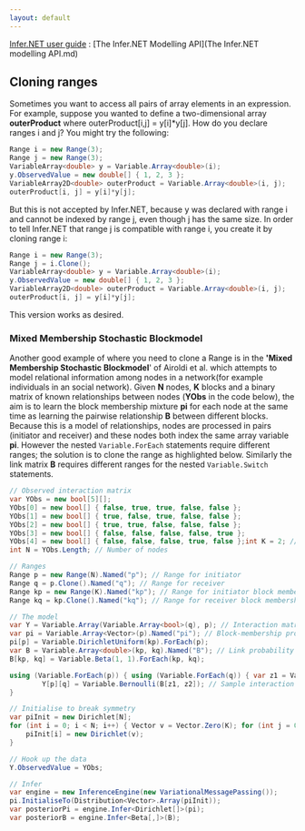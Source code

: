 ```yaml
---
layout: default 
--- 
```

[Infer.NET user guide](index.md) : [The Infer.NET Modelling API](The Infer.NET modelling API.md)

## Cloning ranges

Sometimes you want to access all pairs of array elements in an expression. For example, suppose you wanted to define a two-dimensional array **outerProduct** where outerProduct\[i,j\] = y\[i\]*y\[j\]. How do you declare ranges i and j? You might try the following:

```csharp
Range i = new Range(3);
Range j = new Range(3);
VariableArray<double> y = Variable.Array<double>(i);
y.ObservedValue = new double[] { 1, 2, 3 };
VariableArray2D<double> outerProduct = Variable.Array<double>(i, j);
outerProduct[i, j] = y[i]*y[j];
```
But this is not accepted by Infer.NET, because y was declared with range i and cannot be indexed by range j, even though j has the same size. In order to tell Infer.NET that range j is compatible with range i, you create it by cloning range i:

```csharp
Range i = new Range(3);
Range j = i.Clone();
VariableArray<double> y = Variable.Array<double>(i);
y.ObservedValue = new double[] { 1, 2, 3 };
VariableArray2D<double> outerProduct = Variable.Array<double>(i, j);
outerProduct[i, j] = y[i]*y[j];
```
This version works as desired.

### **Mixed Membership Stochastic Blockmodel**

Another good example of where you need to clone a Range is in the **'Mixed Membership Stochastic Blockmodel**' of Airoldi et al. which attempts to model relational information among nodes in a network(for example individuals in an social network). Given **N** nodes, **K** blocks and a binary matrix of known relationships between nodes (**YObs** in the code below), the aim is to learn the block membership mixture **pi** for each node at the same time as learning the pairwise relationship **B** between different blocks. Because this is a model of relationships, nodes are processed in pairs (initiator and receiver) and these nodes both index the same array variable **pi**. However the nested `Variable.ForEach` statements require different ranges; the solution is to clone the range as highlighted below. Similarly the link matrix **B** requires different ranges for the nested `Variable.Switch` statements.

```csharp
// Observed interaction matrix  
var YObs = new bool[5][];  
YObs[0] = new bool[] { false, true, true, false, false };  
YObs[1] = new bool[] { true, false, true, false, false };  
YObs[2] = new bool[] { true, true, false, false, false };  
YObs[3] = new bool[] { false, false, false, false, true };  
YObs[4] = new bool[] { false, false, false, true, false };int K = 2; // Number of blocks  
int N = YObs.Length; // Number of nodes  

// Ranges  
Range p = new Range(N).Named("p"); // Range for initiator  
Range q = p.Clone().Named("q"); // Range for receiver  
Range kp = new Range(K).Named("kp"); // Range for initiator block membership  
Range kq = kp.Clone().Named("kq"); // Range for receiver block membership  

// The model  
var Y = Variable.Array(Variable.Array<bool>(q), p); // Interaction matrix  
var pi = Variable.Array<Vector>(p).Named("pi"); // Block-membership probability vector  
pi[p] = Variable.DirichletUniform(kp).ForEach(p);  
var B = Variable.Array<double>(kp, kq).Named("B"); // Link probability matrix  
B[kp, kq] = Variable.Beta(1, 1).ForEach(kp, kq);  

using (Variable.ForEach(p)) { using (Variable.ForEach(q)) { var z1 = Variable.Discrete(pi[p]).Named("z1"); // Draw initiator membership indicator var z2 = Variable.Discrete(pi[q]).Named("z2"); // Draw receiver membership indicator z2.SetValueRange(kq); using (Variable.Switch(z1)) using (Variable.Switch(z2))  
        Y[p][q] = Variable.Bernoulli(B[z1, z2]); // Sample interaction value }  
}  

// Initialise to break symmetry  
var piInit = new Dirichlet[N];  
for (int i = 0; i < N; i++) { Vector v = Vector.Zero(K); for (int j = 0; j < K; j++) v[j] = 10 * Rand.Double();  
    piInit[i] = new Dirichlet(v);  
}  

// Hook up the data  
Y.ObservedValue = YObs;  

// Infer  
var engine = new InferenceEngine(new VariationalMessagePassing());  
pi.InitialiseTo(Distribution<Vector>.Array(piInit));  
var posteriorPi = engine.Infer<Dirichlet[]>(pi);  
var posteriorB = engine.Infer<Beta[,]>(B);
```
